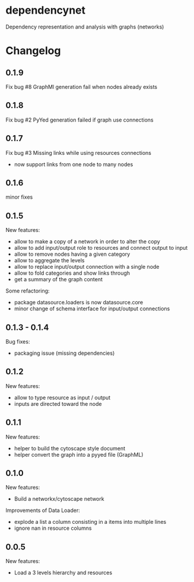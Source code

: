 # dependencynet
Dependency representation and analysis with graphs (networks)




# Changelog

## 0.1.9
Fix bug #8 GraphMl generation fail when nodes already exists

## 0.1.8
Fix bug #2 PyYed generation failed if graph use connections

## 0.1.7
Fix bug #3 Missing links while using resources connections
- now support links from one node to many nodes

## 0.1.6
minor fixes

## 0.1.5
New features:
- allow to make a copy of a network in order to alter the copy
- allow to add input/output role to resources and connect output to input
- allow to remove nodes having a given category
- allow to aggregate the levels
- allow to replace input/output connection with a single node
- allow to fold categories and show links through
- get a summary of the graph content

Some refactoring:
- package datasource.loaders is now datasource.core
- minor change of schema interface for input/output connections

## 0.1.3 - 0.1.4
Bug fixes:
- packaging issue (missing dependencies)

## 0.1.2
New features:
- allow to type resource as input / output
- inputs are directed toward the node

## 0.1.1
New features:
- helper to build the cytoscape style document
- helper convert the graph into a pyyed file (GraphML)

## 0.1.0
New features:
- Build a networkx/cytoscape network

Improvements of Data Loader:
- explode a list a column consisting in a items into multiple lines
- ignore nan in resource columns

## 0.0.5
New features:
- Load a 3 levels hierarchy and resources
